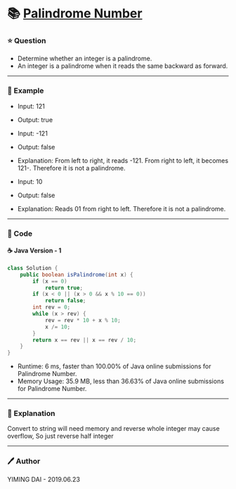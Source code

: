 # :books: [Palindrome Number](https://leetcode.com/problems/palindrome-number/)

### :star: Question

- Determine whether an integer is a palindrome.
- An integer is a palindrome when it reads the same backward as forward.

---

### :car: Example

- Input: 121
- Output: true

- Input: -121
- Output: false
- Explanation: From left to right, it reads -121. From right to left, it becomes 121-. Therefore it is not a palindrome.

- Input: 10
- Output: false
- Explanation: Reads 01 from right to left. Therefore it is not a palindrome.

---

### :hammer: Code

#### :coffee: Java Version - 1

```java
class Solution {
    public boolean isPalindrome(int x) {
        if (x == 0)
            return true;
        if (x < 0 || (x > 0 && x % 10 == 0))
            return false;
        int rev = 0;
        while (x > rev) {
            rev = rev * 10 + x % 10;
            x /= 10;
        }
        return x == rev || x == rev / 10;
    }
}
```

- Runtime: 6 ms, faster than 100.00% of Java online submissions for Palindrome Number.
- Memory Usage: 35.9 MB, less than 36.63% of Java online submissions for Palindrome Number.

---

### :pencil: Explanation

Convert to string will need memory and reverse whole integer may cause overflow, So just reverse half integer

---

### :pen: Author

YIMING DAI - 2019.06.23
